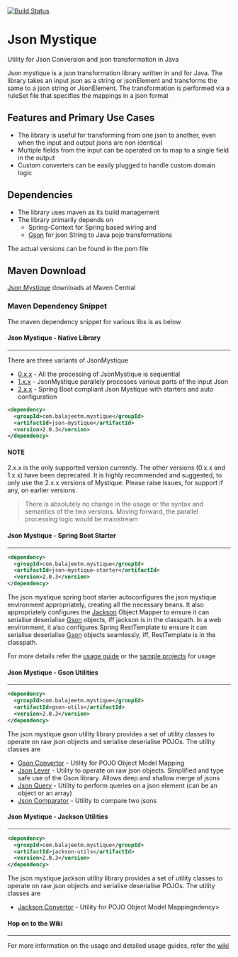 [![Build Status](https://travis-ci.org/balajeetm/json-mystique.svg?branch=master)](https://travis-ci.org/balajeetm/json-mystique)

# Json Mystique
Utility for Json Conversion and json transformation in Java

Json mystique is a json transformation library written in and for Java. The library takes an input json as a string or jsonElement and transforms the same to a json string or JsonElement.
The transformation is performed via a ruleSet file that specifies the mappings in a json format

## Features and Primary Use Cases
* The library is useful for transforming from one json to another, even when the input and output jsons are non identical
* Multiple fields from the input can be operated on to map to a single field in the output
* Custom converters can be easily plugged to handle custom domain logic

## Dependencies
* The library uses maven as its build management
* The library primarily depends on 
    * Spring-Context for Spring based wiring and 
    * [Gson](https://mvnrepository.com/artifact/com.google.code.gson/gson) for json String to Java pojo transformations

The actual versions can be found in the pom file


## Maven Download

[Json Mystique](http://search.maven.org/#search%7Cga%7C1%7Cg%3A%22com.balajeetm.mystique%22) downloads at Maven Central

### Maven Dependency Snippet
The maven dependency snippet for various libs is as below

#### Json Mystique - Native Library
---

There are three variants of JsonMystique
* [0.x.x](http://search.maven.org/#artifactdetails%7Ccom.github.balajeetm%7Cjson-mystique%7C0.0.1%7Cjar) - All the processing of JsonMystique is sequential
* [1.x.x](http://search.maven.org/#artifactdetails%7Ccom.github.balajeetm%7Cjson-mystique%7C1.0.8%7Cjar) - JsonMystique parallely processes various parts of the input Json
* [2.x.x](http://search.maven.org/#artifactdetails%7Ccom.balajeetm.mystique%7Cjson-mystique%7C2.0.3%7Cjar) - Spring Boot compliant Json Mystique with starters and auto configuration

```xml
<dependency>
  <groupId>com.balajeetm.mystique</groupId>
  <artifactId>json-mystique</artifactId>
  <version>2.0.3</version>
</dependency>
```

#### NOTE
2.x.x is the only supported version currently. The other versions (0.x.x and 1.x.x) have been deprecated.
It is highly recommended and suggested, to only use the 2.x.x versions of Mystique.
Please raise issues, for support if any, on earlier versions.

> There is absolutely no change in the usage or the syntax and semantics of the two versions. Moving forward, the parallel processing logic would be mainstream

#### Json Mystique - Spring Boot Starter
---

```xml
<dependency>
  <groupId>com.balajeetm.mystique</groupId>
  <artifactId>json-mystique-starter</artifactId>
  <version>2.0.3</version>
</dependency>
```

The json mystique spring boot starter autoconfigures the json mystique environment appropriately, creating all the necessary beans.
It also appropriately configures the [Jackson](https://github.com/FasterXML/jackson) Object Mapper to ensure it can serialise deserialise [Gson](https://github.com/google/gson) objects, iff jackson is in the classpath. In a web environment, it also configures Spring RestTemplate to ensure it can serialise deserialise [Gson](https://github.com/google/gson) objects seamlessly, iff, RestTemplate is in the classpath.

For more details refer the [usage guide](https://github.com/balajeetm/json-mystique/wiki/Usage-Guide) or the [sample projects](https://github.com/balajeetm/json-mystique/tree/master/json-mystique-samples/mystique-web-sample) for usage

#### Json Mystique - Gson Utilities
---

```xml
<dependency>
  <groupId>com.balajeetm.mystique</groupId>
  <artifactId>gson-utils</artifactId>
  <version>2.0.3</version>
</dependency>
```

The json mystique gson utility library provides a set of utility classes to operate on raw json objects and serialise deserialise POJOs.
The utility classes are
* [Gson Convertor](https://github.com/balajeetm/json-mystique/blob/master/json-mystique-utils/gson-utils/src/main/java/com/balajeetm/mystique/util/gson/bean/convertor/GsonConvertor.java) - Utility for POJO Object Model Mapping
* [Json Lever](https://github.com/balajeetm/json-mystique/blob/master/json-mystique-utils/gson-utils/src/main/java/com/balajeetm/mystique/util/gson/bean/lever/JsonLever.java) - Utility to operate on raw json objects. Simplified and type safe use of the Gson library. Allows deep and shallow merge of jsons
* [Json Query](https://github.com/balajeetm/json-mystique/blob/master/json-mystique-utils/gson-utils/src/main/java/com/balajeetm/mystique/util/gson/bean/lever/JsonQuery.java) - Utility to perform queries on a json element (can be an object or an array)
* [Json Comparator](https://github.com/balajeetm/json-mystique/blob/master/json-mystique-utils/gson-utils/src/main/java/com/balajeetm/mystique/util/gson/bean/lever/JsonComparator.java) - Utility to compare two jsons

#### Json Mystique - Jackson Utilities
---

```xml
<dependency>
  <groupId>com.balajeetm.mystique</groupId>
  <artifactId>jackson-utils</artifactId>
  <version>2.0.3</version>
</dependency>
```

The json mystique jackson utility library provides a set of utility classes to operate on raw json objects and serialise deserialise POJOs.
The utility classes are
* [Jackson Convertor](https://github.com/balajeetm/json-mystique/blob/master/json-mystique-utils/jackson-utils/src/main/java/com/balajeetm/mystique/util/jackson/bean/convertor/JacksonConvertor.java) - Utility for POJO Object Model Mappingndency>

#### Hop on to the Wiki
---
For more information on the usage and detailed usage guides, refer the [wiki](https://github.com/balajeetm/json-mystique/wiki)
